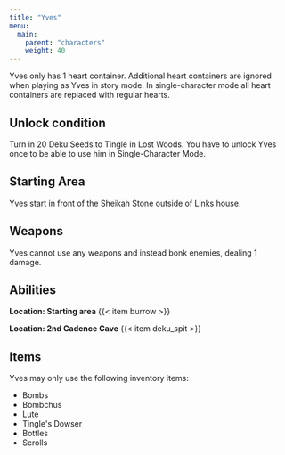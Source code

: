 ```yaml
---
title: "Yves"
menu:
  main:
    parent: "characters"
    weight: 40
---
```



Yves only has 1 heart container.
Additional heart containers are ignored when playing as Yves in story mode.
In single-character mode all heart containers are replaced with regular hearts.

## Unlock condition

Turn in 20 Deku Seeds to Tingle in Lost Woods.
You have to unlock Yves once to be able to use him in Single-Character Mode.

## Starting Area

Yves start in front of the Sheikah Stone outside of Links house.

## Weapons

Yves cannot use any weapons and instead bonk enemies, dealing 1 damage.

## Abilities

**Location: Starting area**
{{< item burrow >}}

**Location: 2nd Cadence Cave**
{{< item deku_spit >}}

## Items

Yves may only use the following inventory items:
- Bombs
- Bombchus
- Lute
- Tingle's Dowser
- Bottles
- Scrolls
